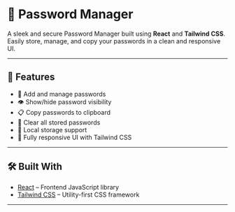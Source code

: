 # 🔐 Password Manager

A sleek and secure Password Manager built using **React** and **Tailwind CSS**. Easily store, manage, and copy your passwords in a clean and responsive UI.

---

## 🚀 Features

- 🔑 Add and manage passwords
- 👁️ Show/hide password visibility
- 📋 Copy passwords to clipboard
- 🧹 Clear all stored passwords
- 💾 Local storage support
- 📱 Fully responsive UI with Tailwind CSS

---

## 🛠️ Built With

- [React](https://reactjs.org/) – Frontend JavaScript library
- [Tailwind CSS](https://tailwindcss.com/) – Utility-first CSS framework

---







